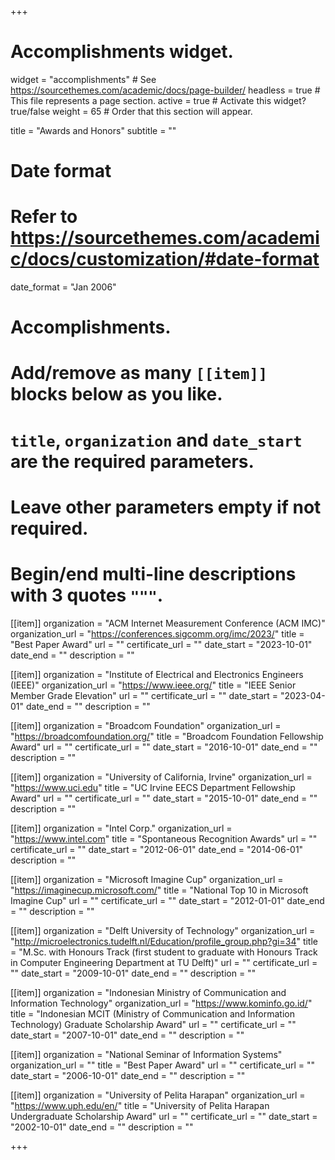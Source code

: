 +++
# Accomplishments widget.
widget = "accomplishments"  # See https://sourcethemes.com/academic/docs/page-builder/
headless = true  # This file represents a page section.
active = true  # Activate this widget? true/false
weight = 65  # Order that this section will appear.

title = "Awards and Honors"
subtitle = ""

# Date format
#   Refer to https://sourcethemes.com/academic/docs/customization/#date-format
date_format = "Jan 2006"

# Accomplishments.
#   Add/remove as many `[[item]]` blocks below as you like.
#   `title`, `organization` and `date_start` are the required parameters.
#   Leave other parameters empty if not required.
#   Begin/end multi-line descriptions with 3 quotes `"""`.

[[item]]
  organization = "ACM Internet Measurement Conference (ACM IMC)"
  organization_url = "https://conferences.sigcomm.org/imc/2023/"
  title = "Best Paper Award"
  url = ""
  certificate_url = ""
  date_start = "2023-10-01"
  date_end = ""
  description = ""

[[item]]
  organization = "Institute of Electrical and Electronics Engineers (IEEE)"
  organization_url = "https://www.ieee.org/"
  title = "IEEE Senior Member Grade Elevation"
  url = ""
  certificate_url = ""
  date_start = "2023-04-01"
  date_end = ""
  description = ""

[[item]]
  organization = "Broadcom Foundation"
  organization_url = "https://broadcomfoundation.org/"
  title = "Broadcom Foundation Fellowship Award"
  url = ""
  certificate_url = ""
  date_start = "2016-10-01"
  date_end = ""
  description = ""

[[item]]
  organization = "University of California, Irvine"
  organization_url = "https://www.uci.edu"
  title = "UC Irvine EECS Department Fellowship Award"
  url = ""
  certificate_url = ""
  date_start = "2015-10-01"
  date_end = ""
  description = ""

[[item]]
  organization = "Intel Corp."
  organization_url = "https://www.intel.com"
  title = "Spontaneous Recognition Awards"
  url = ""
  certificate_url = ""
  date_start = "2012-06-01"
  date_end = "2014-06-01"
  description = ""

[[item]]
  organization = "Microsoft Imagine Cup"
  organization_url = "https://imaginecup.microsoft.com/"
  title = "National Top 10 in Microsoft Imagine Cup"
  url = ""
  certificate_url = ""
  date_start = "2012-01-01"
  date_end = ""
  description = ""

[[item]]
  organization = "Delft University of Technology"
  organization_url = "http://microelectronics.tudelft.nl/Education/profile_group.php?gi=34"
  title = "M.Sc. with Honours Track (first student to graduate with Honours Track in Computer Engineering Department at TU Delft)"
  url = ""
  certificate_url = ""
  date_start = "2009-10-01"
  date_end = ""
  description = ""

[[item]]
  organization = "Indonesian Ministry of Communication and Information Technology"
  organization_url = "https://www.kominfo.go.id/"
  title = "Indonesian MCIT (Ministry of Communication and Information Technology) Graduate Scholarship Award"
  url = ""
  certificate_url = ""
  date_start = "2007-10-01"
  date_end = ""
  description = ""

[[item]]
  organization = "National Seminar of Information Systems"
  organization_url = ""
  title = "Best Paper Award"
  url = ""
  certificate_url = ""
  date_start = "2006-10-01"
  date_end = ""
  description = ""

[[item]]
  organization = "University of Pelita Harapan"
  organization_url = "https://www.uph.edu/en/"
  title = "University of Pelita Harapan Undergraduate Scholarship Award"
  url = ""
  certificate_url = ""
  date_start = "2002-10-01"
  date_end = ""
  description = ""

+++
